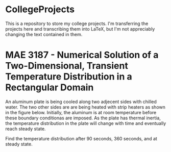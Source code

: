 # CollegeProjects
This is a repository to store my college projects.  I'm transferring the projects here and transcribing them into LaTeX, but I'm not appreciably changing the text contained in them.

# MAE 3187 - Numerical Solution of a Two-Dimensional, Transient Temperature Distribution in a Rectangular Domain

An aluminum plate is being cooled along two adjecent sides with chilled water.  The two other sides are are being heated with strip heaters as shown in the figure below.  Initially, the aluminum is at room temperature before these boundary conditionas are imposed.  As the plate has thermal inertia, the temperature distribution in the plate will change with time and eventually reach steady state.

Find the temperature distribution after 90 seconds, 360 seconds, and at steady state.
